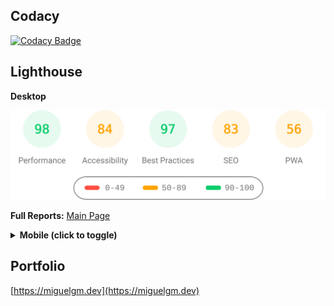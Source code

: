 ## Codacy

[![Codacy Badge](https://app.codacy.com/project/badge/Grade/2002f601727e41f0a993828f08d29cd9)](https://www.codacy.com/manual/miangame1/miguelgm_front?utm_source=github.com&utm_medium=referral&utm_content=Miangame/miguelgm_front&utm_campaign=Badge_Grade)

## Lighthouse

<b>Desktop</b>

<img width="700" src="https://raw.githubusercontent.com/Miangame/miguelgm_front/main/lighthouse_results/desktop/pagespeed.svg" /><br>

<b>Full Reports:</b> <a href="https://raw.githubusercontent.com/Miangame/miguelgm_front/main/lighthouse_results/desktop/miguelgm_dev_.html" title="Check it out" target="_blank">Main Page </a>

<details><summary><b>Mobile (click to toggle)</b></summary><br>
<img width="700" src="https://raw.githubusercontent.com/Miangame/miguelgm_front/main/lighthouse_results/mobile/pagespeed.svg" /><p></p>

<b>Full Reports:</b> <a href="https://raw.githubusercontent.com/Miangame/miguelgm_front/main/lighthouse_results/mobile/miguelgm_dev_.html" title="Check it out" target="_blank">Main Page </a>

</details><p></p>

## Portfolio

[https://miguelgm.dev](https://miguelgm.dev)
